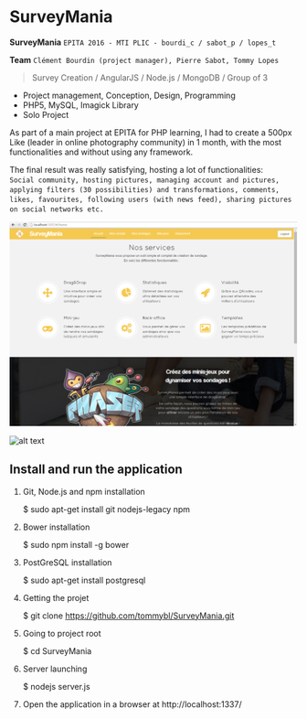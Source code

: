 # SurveyMania

**SurveyMania**  `EPITA 2016 - MTI PLIC - bourdi_c / sabot_p / lopes_t`

**Team**  `Clément Bourdin (project manager), Pierre Sabot, Tommy Lopes`  

> Survey Creation / AngularJS / Node.js / MongoDB / Group of 3

* Project management, Conception, Design, Programming
* PHP5, MySQL, Imagick Library
* Solo Project

As part of a main project at EPITA for PHP learning, I had to create a 500px Like (leader in online photography community) in 1 month, with the most functionalities and without using any framework.

The final result was really satisfying, hosting a lot of functionalities:  
`Social community, hosting pictures, managing account and pictures, applying filters (30 possibilities) and transformations, comments, likes, favourites, following users (with news feed), sharing pictures on social networks etc.`

![alt tag](screenshots/1.png)


![alt text](https://github.com/tommybl/SurveyMania/blob/master/app/img/surveymania.png "SurveyMania")

## Install and run the application

1) Git, Node.js and npm installation

    $ sudo apt-get install git nodejs-legacy npm
    
2) Bower installation

    $ sudo npm install -g bower
    
3) PostGreSQL installation

    $ sudo apt-get install postgresql
  
4) Getting the projet

    $ git clone https://github.com/tommybl/SurveyMania.git
  
5) Going to project root

    $ cd SurveyMania
  
6) Server launching

    $ nodejs server.js
  
7) Open the application in a browser at http://localhost:1337/






